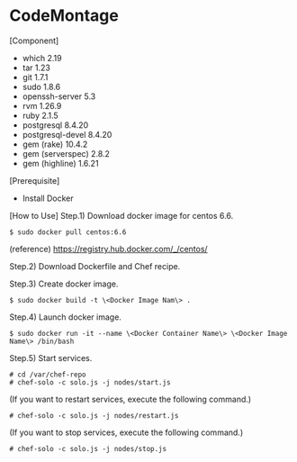 # CodeMontage

[Component]
* which 2.19
* tar 1.23
* git 1.7.1
* sudo 1.8.6
* openssh-server 5.3
* rvm 1.26.9
* ruby 2.1.5
* postgresql 8.4.20
* postgresql-devel 8.4.20
* gem (rake) 10.4.2
* gem (serverspec) 2.8.2
* gem (highline) 1.6.21


[Prerequisite]
* Install Docker

[How to Use]
Step.1) Download docker image for centos 6.6.

	$ sudo docker pull centos:6.6

 (reference)
 https://registry.hub.docker.com/_/centos/

Step.2) Download Dockerfile and Chef recipe.

Step.3) Create docker image.

	$ sudo docker build -t \<Docker Image Nam\> .

Step.4) Launch docker image.

	$ sudo docker run -it --name \<Docker Container Name\> \<Docker Image Name\> /bin/bash

Step.5) Start services.

	# cd /var/chef-repo
	# chef-solo -c solo.js -j nodes/start.js

(If you want to restart services, execute the following command.)

	# chef-solo -c solo.js -j nodes/restart.js

(If you want to stop services, execute the following command.)

	# chef-solo -c solo.js -j nodes/stop.js
